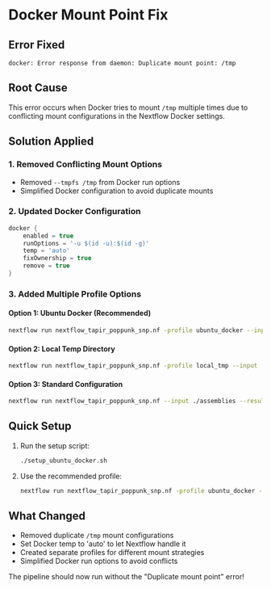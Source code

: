 # Docker Mount Point Fix

## Error Fixed
```
docker: Error response from daemon: Duplicate mount point: /tmp
```

## Root Cause
This error occurs when Docker tries to mount `/tmp` multiple times due to conflicting mount configurations in the Nextflow Docker settings.

## Solution Applied

### 1. Removed Conflicting Mount Options
- Removed `--tmpfs /tmp` from Docker run options
- Simplified Docker configuration to avoid duplicate mounts

### 2. Updated Docker Configuration
```groovy
docker {
    enabled = true
    runOptions = '-u $(id -u):$(id -g)'
    temp = 'auto'
    fixOwnership = true
    remove = true
}
```

### 3. Added Multiple Profile Options

#### Option 1: Ubuntu Docker (Recommended)
```bash
nextflow run nextflow_tapir_poppunk_snp.nf -profile ubuntu_docker --input ./assemblies --resultsDir ./results
```

#### Option 2: Local Temp Directory
```bash
nextflow run nextflow_tapir_poppunk_snp.nf -profile local_tmp --input ./assemblies --resultsDir ./results
```

#### Option 3: Standard Configuration
```bash
nextflow run nextflow_tapir_poppunk_snp.nf --input ./assemblies --resultsDir ./results
```

## Quick Setup
1. Run the setup script:
   ```bash
   ./setup_ubuntu_docker.sh
   ```

2. Use the recommended profile:
   ```bash
   nextflow run nextflow_tapir_poppunk_snp.nf -profile ubuntu_docker --input ./assemblies --resultsDir ./results
   ```

## What Changed
- Removed duplicate `/tmp` mount configurations
- Set Docker temp to 'auto' to let Nextflow handle it
- Created separate profiles for different mount strategies
- Simplified Docker run options to avoid conflicts

The pipeline should now run without the "Duplicate mount point" error!